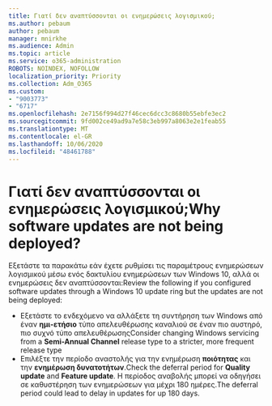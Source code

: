 ```yaml
---
title: Γιατί δεν αναπτύσσονται οι ενημερώσεις λογισμικού;
ms.author: pebaum
author: pebaum
manager: mnirkhe
ms.audience: Admin
ms.topic: article
ms.service: o365-administration
ROBOTS: NOINDEX, NOFOLLOW
localization_priority: Priority
ms.collection: Adm_O365
ms.custom:
- "9003773"
- "6717"
ms.openlocfilehash: 2e7156f994d27f46cec6dcc3c8680b55ebfe3ec2
ms.sourcegitcommit: 9fd002ce49ad9a7e58c3eb997a8063e2e1feab55
ms.translationtype: MT
ms.contentlocale: el-GR
ms.lasthandoff: 10/06/2020
ms.locfileid: "48461788"
---
```

# <a name="why-software-updates-are-not-being-deployed"></a><span data-ttu-id="e4d9c-102">Γιατί δεν αναπτύσσονται οι ενημερώσεις λογισμικού;</span><span class="sxs-lookup"><span data-stu-id="e4d9c-102">Why software updates are not being deployed?</span></span>

<span data-ttu-id="e4d9c-103">Εξετάστε τα παρακάτω εάν έχετε ρυθμίσει τις παραμέτρους ενημερώσεων λογισμικού μέσω ενός δακτυλίου ενημερώσεων των Windows 10, αλλά οι ενημερώσεις δεν αναπτύσσονται:</span><span class="sxs-lookup"><span data-stu-id="e4d9c-103">Review the following if you configured software updates through a Windows 10 update ring but the updates are not being deployed:</span></span>  

- <span data-ttu-id="e4d9c-104">Εξετάστε το ενδεχόμενο να αλλάξετε τη συντήρηση των Windows από έναν  **ημι-ετήσιο**  τύπο απελευθέρωσης καναλιού σε έναν πιο αυστηρό, πιο συχνό τύπο απελευθέρωσης</span><span class="sxs-lookup"><span data-stu-id="e4d9c-104">Consider changing Windows servicing from a  **Semi-Annual Channel**  release type to a stricter, more frequent release type</span></span>  
- <span data-ttu-id="e4d9c-105">Επιλέξτε την περίοδο αναστολής για την ενημέρωση  **ποιότητας**  και την  **ενημέρωση δυνατοτήτων**.</span><span class="sxs-lookup"><span data-stu-id="e4d9c-105">Check the deferral period for  **Quality update**  and  **Feature update**.</span></span> <span data-ttu-id="e4d9c-106">Η περίοδος αναβολής μπορεί να οδηγήσει σε καθυστέρηση των ενημερώσεων για μέχρι 180 ημέρες.</span><span class="sxs-lookup"><span data-stu-id="e4d9c-106">The deferral period could lead to delay in updates for up 180 days.</span></span>
